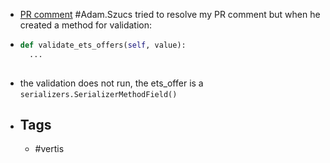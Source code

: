 - [PR comment](https://gitlab.vertis.com:8443/vertis/mv2/-/merge_requests/312#note_13229) #Adam.Szucs tried to resolve my PR comment but when he created a method for validation:
- ```python
  def validate_ets_offers(self, value):
  	...
      
  ```
- the validation does not run, the ets_offer is a `serializers.SerializerMethodField()`
- ## Tags
	- #vertis